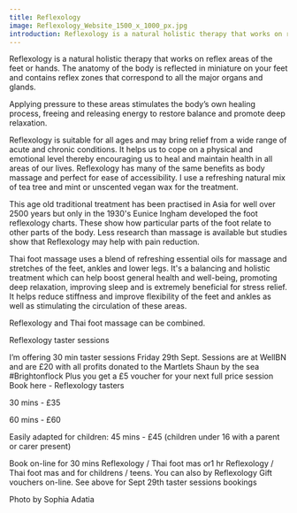 ```yaml
---
title: Reflexology
image: Reflexology_Website_1500_x_1000_px.jpg
introduction: Reflexology is a natural holistic therapy that works on reflex areas of the feet or hands. The anatomy of the body is reflected in miniature on your feet and contains reflex zones that correspond to all the major organs and glands.
---
```

Reflexology is a natural holistic therapy that works on reflex areas of the feet or hands. The anatomy of the body is reflected in miniature on your feet and contains reflex zones that correspond to all the major organs and glands.

Applying pressure to these areas stimulates the body’s own healing process, freeing and releasing energy to restore balance and promote deep relaxation. 

Reflexology is suitable for all ages and may bring relief from a wide range of acute and chronic conditions. It helps us to cope on a physical and emotional level thereby encouraging us to heal and maintain health in all areas of our lives. Reflexology has many of the same benefits as body massage and perfect for ease of accessibility. I use a refreshing natural mix of tea tree and mint or unscented vegan wax for the treatment.

This age old traditional treatment has been practised in Asia for well over 2500 years but only in the 1930's Eunice Ingham developed the foot reflexology charts. These show how particular parts of the foot relate to other parts of the body. Less research than massage is available but studies show that Reflexology may help with pain reduction. 

Thai foot massage uses a blend of refreshing essential oils for massage and stretches of the feet, ankles and lower legs. It's a balancing and holistic treatment which can help boost general health and well-being, promoting deep relaxation, improving sleep and is extremely beneficial for stress relief. It helps reduce stiffness and improve flexibility of the feet and ankles as well as stimulating the circulation of these areas. 

Reflexology and Thai foot massage can be combined.

Reflexology taster sessions

I’m offering 30 min taster sessions Friday 29th Sept. Sessions are at WellBN and are £20 with all profits donated to the Martlets Shaun by the sea #Brightonflock Plus you get a £5 voucher for your next full price session Book here - Reflexology tasters 

30 mins - £35 

60 mins - £60

Easily adapted for children: 45 mins - £45 (children under 16 with a parent or carer present)

Book on-line for  30 mins Reflexology / Thai foot mas or1 hr Reflexology / Thai foot mas and for childrens / teens. You can also by Reflexology Gift vouchers on-line. See above for Sept 29th taster sessions bookings

Photo by Sophia Adatia